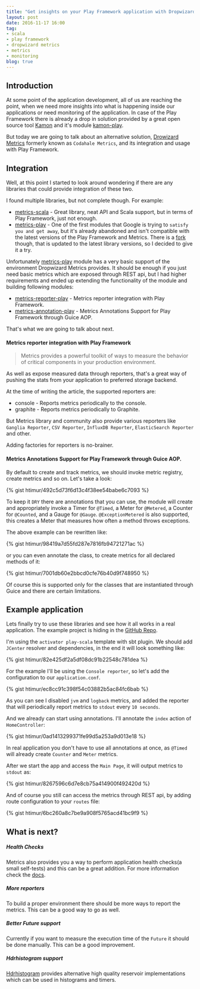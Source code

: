 ```yaml
---
title: "Get insights on your Play Framework application with Dropwizard Metrics"
layout: post
date: 2016-11-17 16:00
tag:
- scala
- play framework
- dropwizard metrics
- metrics
- monitoring
blog: true
---
```


## Introduction

At some point of the application development, all of us are reaching the point, when we need more insights into what is happening inside our applications or need monitoring of the application. In case of the Play Framework there is already a drop in solution provided by a great open source tool [Kamon](http://kamon.io/) and it's module [kamon-play](http://kamon.io/integrations/web-and-http-toolkits/play/).

But today we are going to talk about an alternative solution, [Drowizard Metrics](http://metrics.dropwizard.io) formerly known as `Codahale Metrics`, and its integration and usage with Play Framework.

## Integration

Well, at this point I started to look around wondering if there are any libraries that could provide integration of these two.

I found multiple libraries, but not complete though. For example:

* [metrics-scala](https://github.com/erikvanoosten/metrics-scala) - Great library, neat API and Scala support, but in terms of Play Framework, just not enough.
* [metrics-play](https://github.com/kenshoo/metrics-play) - One of the first modules that Google is trying to `satisfy you and get away`, but it's already abandoned and isn't compatible with the latest versions of the Play Framework and Metrics. There is a [fork](https://github.com/breadfan/metrics-play) though, that is updated to the latest library versions, so I decided to give it a try.

Unfortunately [metrics-play](https://github.com/breadfan/metrics-play) module has a very basic support of the environment Dropwizard Metrics provides. It should be enough if you just need basic metrics which are exposed through REST api, but I had higher requirements and ended up extending the functionality of the module and building following modules:

* [metrics-reporter-play](https://github.com/htimur/metrics-reporter-play) - Metrics reporter integration with Play Framework.
* [metrics-annotation-play](https://github.com/htimur/metrics-annotation-play) - Metrics Annotations Support for Play Framework through Guice AOP.

That's what we are going to talk about next.

#### Metrics reporter integration with Play Framework

> Metrics provides a powerful toolkit of ways to measure the behavior of critical components in your production environment.

As well as expose measured data through reporters, that's a great way of pushing the stats from your application to preferred storage backend.

At the time of writing the article, the supported reporters are:

* console - Reports metrics periodically to the console.
* graphite - Reports metrics periodically to Graphite.

But Metrics library and community also provide various reporters like `Ganglia Reporter`, `CSV Reporter`, `InfluxDB Reporter`, `ElasticSearch Reporter` and other.

Adding factories for reporters is no-brainer.

#### Metrics Annotations Support for Play Framework through Guice AOP.

By default to create and track metrics, we should invoke metric registry, create metrics and so on. Let's take a look:

{% gist htimur/492c5d73f6d13c4f38ee54babe6c7093 %}

To keep it `DRY` there are annotations that you can use, the module will create and appropriately invoke a Timer for `@Timed`, a Meter for `@Metered`, a Counter for `@Counted`, and a Gauge for `@Gauge`. `@ExceptionMetered` is also supported, this creates a Meter that measures how often a method throws exceptions.

The above example can be rewritten like:

{% gist htimur/98419a7d55fd287e7816fb94721271ac %}

or you can even annotate the class, to create metrics for all declared methods of it:

{% gist htimur/7001db60e2bbcd0cfe76b40d9f748950 %}

Of course this is supported only for the classes that are instantiated through Guice and there are certain limitations.

## Example application

Lets finally try to use these libraries and see how it all works in a real application. The example project is hiding in the [GitHub Repo](https://github.com/htimur/play_metrics_example).

I'm using the `activator play-scala` template with sbt plugin. We should add `JCenter` resolver and dependencies, in the end it will look something like:

{% gist htimur/82e425df2a5df08dc91b22548c781dea %}

For the example I'll be using the `Console reporter`, so let's add the configuration to our `application.conf`.

{% gist htimur/ec8cc91c398f54c03882b5ac84fc6bab %}

As you can see I disabled `jvm` and `logback` metrics, and added the reporter that will periodically report metrics to `stdout` every `10 seconds`.

And we already can start using annotations. I'll annotate the `index` action of `HomeController`:

{% gist htimur/0ad1413299371fe99d5a253a9d013e18 %}

In real application you don't have to use all annotations at once, as `@Timed` will already create `Counter` and `Meter` metrics.

After we start the app and access the `Main Page`, it will output metrics to `stdout` as:

{% gist htimur/8267596c6d7e8cb75a414900f492420d %}

And of course you still can access the metrics through REST api, by adding route configuration to your `routes` file:

{% gist htimur/6bc260a8c7be9a908f5765acd41bc9f9 %}

## What is next?

##### Health Checks

Metrics also provides you a way to perform application health checks(a small self-tests) and this can be a great addition. For more information check the [docs](http://metrics.dropwizard.io/3.1.0/manual/healthchecks/).

##### More reporters

To build a proper environment there should be more ways to report the metrics. This can be a good way to go as well.

##### Better Future support

Currently if you want to measure the execution time of the `Future` it should be done manually. This can be a good improvement.

##### Hdrhistogram support

[Hdrhistogram](http://hdrhistogram.org/) provides alternative high quality reservoir implementations which can be used in histograms and timers.
